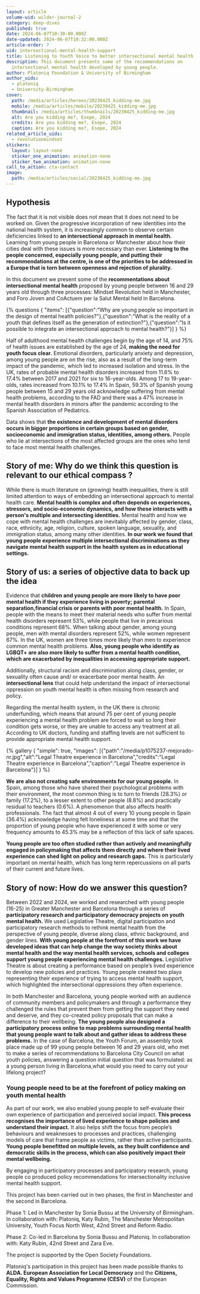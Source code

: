 ```yaml
---
layout: article
volume-uid: wilder-journal-2
category: deep-dives
published: true
date: 2024-06-07T10:30:00.000Z
date-updated: 2024-06-07T10:32:00.000Z
article-order: 7
uid: intersectional-mental-health-support
title: Listening to Youth Voice to better intersectional mental health support
description: This document presents some of the recommendations on
  intersectional mental health developed by young people.
author: Platoniq Foundation & University of Birmingham
author_uids:
  - platoniq
  - University-Birmingham
cover:
  path: /media/articles/heroes/20230425_kidding-me.jpg
  mobile: /media/articles/mobile/20230425_kidding-me.jpg
  thumbnail: /media/articles/thumbnails/20230425_kidding-me.jpg
  alt: Are you kidding me?, Esepe, 2024
  credits: Are you kidding me?, Esepe, 2024
  caption: Are you kidding me?, Esepe, 2024
related_article_uids:
  - revolutionmindset
stickers:
  layout: layout-none
  sticker_one_animation: animation-none
  sticker_two_animation: animation-none
call_to_action: cta-contact
image:
  path: /media/articles/social/20230425_kidding-me.jpg
---
```

## Hypothesis

The fact that it is not visible does not mean that it does not need to be worked on. Given the progressive incorporation of new identities into the national health system, it is increasingly common to observe certain deficiencies linked to **an intersectional approach in mental health.** Learning from young people in Barcelona or Manchester about how their cities deal with these issues is more necessary than ever. **Listening to the people concerned, especially young people, and putting their recommendations at the centre, is one of the priorities to be addressed in a Europe that is torn between openness and rejection of plurality.**

In this document we present some of the **recommentations about intersectional mental health** proposed by young people between 16 and 29 years old through three processes: Mindset Revolution held in Manchester, and Foro Joven and CoActuem per la Salut Mental held in Barcelona.

{% questions { "items": [{"question":"Why are young people so important in the design of mental health policies?"},{"question":"What is the reality of a youth that defines itself as the generation of extinction?"},{"question":"Is it possible to integrate an intersectional approach to mental health?"}] } %}

Half of adulthood mental health challenges begin by the age of 14, and 75% of health issues are established by the age of 24, **making the need for youth focus clear.** Emotional disorders, particularly anxiety and depression, among young people are on the rise, also as a result of the long-term impact of the pandemic, which led to increased isolation and stress. In the UK, rates of probable mental health disorders increased from 11.6% to 17.4% between 2017 and 2021 for six to 16-year-olds. Among 17 to 19-year-olds, rates increased from 10.1% to 17.4% In Spain, 59.3% of Spanish young people between 15 and 29 years old acknowledge suffering from mental health problems, according to the FAD and there was a 47% increase in mental health disorders in minors after the pandemic according to the Spanish Association of Pediatrics.

Data shows that **the existence and development of mental disorders occurs in bigger proportions in certain groups based on gender, socioeconomic and immigration status, identities, among others.** People who lie at intersections of the most affected groups are the ones who tend to face most mental health challenges. 

## Story of me: Why do we think this question is relevant to our ethical compass ?

While there is much literature on (growing) health inequalities, there is still limited attention to ways of embedding an intersectional approach to mental health care. **Mental health is complex and often depends on experiences, stressors, and socio-economic dynamics, and how these interacts with a person's multiple and intersecting identities.** Mental health and how we cope with mental health challenges are inevitably affected by gender, class, race, ethnicity, age, religion, culture, spoken language, sexuality, and immigration status, among many other identities. **In our work we found that young people experience multiple intersectional discriminations as they navigate mental health support in the health system as in educational settings.**

## Story of us: a series of objective data to back up the idea

Evidence that **children and young people are more likely to have poor mental health if they experience living in poverty; parental separation,financial crisis or parents with poor mental health.** In Spain, people with the means to meet their material needs who suffer from mental health disorders represent 53%, while people that live in precarious conditions represent 68%. When talking about gender, among young people, men with mental disorders represent 52%, while women represent 67%. In the UK, women are three times more likely than men to experience common mental health problems. **Also, young people who identify as LGBQT+ are also more likely to suffer from a mental health condition, which are exacerbated by inequalities in accessing appropriate support.**

Additionally, structural racism and discrimination along class, gender, or sexuality often cause and/ or exacerbate poor mental health. An **intersectional lens** that could help understand the impact of intersectional oppression on youth mental health is often missing from research and policy.

Regarding the mental health system, in the UK there is chronic underfunding, which means that around 75 per cent of young people experiencing a mental health problem are forced to wait so long their condition gets worse, or they are unable to access any treatment at all. According to UK doctors, funding and staffing levels are not sufficient to provide appropriate mental health support.

{% gallery { "simple": true, "images": [{"path":"/media/p1075237-mejorado-nr.jpg","alt":"Legal Theatre experience in Barcelona","credits":"Legal Theatre experience in Barcelona","caption":"Legal Theatre experience in Barcelona"}] } %}

**We are also not creating safe environments for our young people.** In Spain, among those who have shared their psychological problems with their environment, the most common thing is to turn to friends (28.3%) or family (17.2%), to a lesser extent to other people (8.8%) and practically residual to teachers (0.6%). A phenomenon that also affects health professionals. The fact that almost 4 out of every 10 young people in Spain (36.4%) acknowledge having felt loneliness at some time and that the proportion of young people who have experienced it with some or very frequency amounts to 45.3% may be a reflection of this lack of safe spaces.

**Young people are too often studied rather than actively and meaningfully engaged in policymaking that affects them directly and where their lived experience can shed light on policy and research gaps.** This is particularly important on mental health, which has long term repercussions on all parts of their current and future lives.

## Story of now: How do we answer this question?

Between 2022 and 2024, we worked and researched with young people (16-25) in Greater Manchester and Barcelona through a series of **participatory research and participatory democracy projects on youth mental health.** We used Legislative Theatre, digital participation and participatory research methods to rethink mental health from the perspective of young people, diverse along class, ethnic background, and gender lines. **With young people at the forefront of this work we have developed ideas that can help change the way society thinks about mental health and the way mental health services, schools and colleges support young people experiencing mental health challenges.** Legislative Theatre is about creating a performance based on people’s lived experience to develop new policies and practices. Young people created two plays representing their experience of trying to access mental health support, which highlighted the intersectional oppressions they often experience. 

In both Manchester and Barcelona, young people worked with an audience of community members and policymakers and through a performance they challenged the rules that prevent them from getting the support they need and deserve, and they co-created policy proposals that can make a difference to their wellbeing. **The young people also designed a participatory process online to map problems surrounding mental health that young people want to talk about and gather ideas to address these problems.** In the case of Barcelona, ​​the Youth Forum, an assembly took place made up of 99 young people between 16 and 29 years old, who met to make a series of recommendations to Barcelona City Council on what youth policies, answering a question initial question that was formulated: as a young person living in Barcelona, ​​what would you need to carry out your lifelong project?

### Young people need to be at the forefront of policy making on youth mental health

As part of our work, we also enabled young people to self-evaluate their own experience of participation and perceived social impact. **This process recognises the importance of lived experience to shape policies and understand their impact.** It also helps shift the focus from people’s behaviours and weaknesses to processes and practices, challenging models of care that frame people as victims, rather than active participants. **Young people benefitted on multiple levels, as they built confidence and democratic skills in the process, which can also positively impact their mental wellbeing.**

 By engaging in participatory processes and participatory research, young people co produced policy recommendations for intersectionality inclusive mental health support. 

This project has been carried out in two phases, the first in Manchester and the second in Barcelona.

Phase 1: Led in Manchester by Sonia Bussu at the University of Birmingham. In collaboration with: Platoniq, Katy Rubin, The Manchester Metropolitan University, Youth Focus North West, 42nd Street and Reform Radio.

Phase 2: Co-led in Barcelona by Sonia Bussu and Platoniq. In collaboration with: Katy Rubin, 42nd Street and Zara Eve.

The project is supported by the Open Society Foundations.

Platoniq's participation in this project has been made possible thanks to **ALDA. European Association for Local Democracy** and the **Citizens, Equality, Rights and Values Programme (CESV)** of the European Commission.
